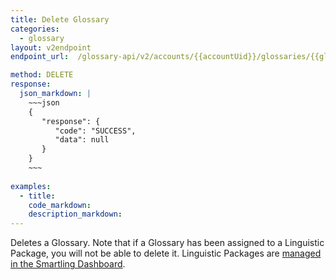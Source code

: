 ```yaml
---
title: Delete Glossary
categories:
  - glossary
layout: v2endpoint
endpoint_url:  /glossary-api/v2/accounts/{{accountUid}}/glossaries/{{glossaryUid}}

method: DELETE
response:
  json_markdown: |
    ~~~json
    {
       "response": {
          "code": "SUCCESS",
          "data": null
       }
    }
    ~~~
    
examples:
  - title:
    code_markdown:
    description_markdown:
---
```


Deletes a Glossary. Note that if a Glossary has been assigned to a Linguistic Package, you will not be able to delete it. Linguistic Packages are [managed in the Smartling Dashboard](/support/sections/linguistic-assets/).